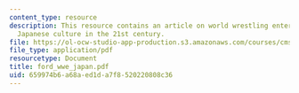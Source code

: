 ```yaml
---
content_type: resource
description: This resource contains an article on world wrestling entertainment in
  Japanese culture in the 21st century.
file: https://ol-ocw-studio-app-production.s3.amazonaws.com/courses/cms-997-topics-in-comparative-media-american-pro-wrestling-spring-2007/659974b6a68aed1da7f8520220808c36_ford_wwe_japan.pdf
file_type: application/pdf
resourcetype: Document
title: ford_wwe_japan.pdf
uid: 659974b6-a68a-ed1d-a7f8-520220808c36
---
```

